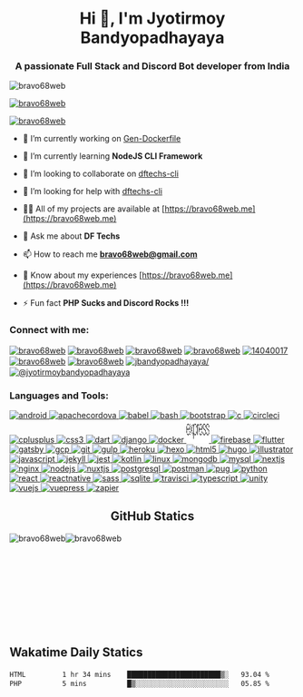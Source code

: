 <h1 align="center">Hi 👋, I'm Jyotirmoy Bandyopadhayaya</h1>
<h3 align="center">A passionate Full Stack and Discord Bot developer from India</h3>

<p align="left"> <img src="https://komarev.com/ghpvc/?username=bravo68web&label=Profile%20views&color=f1d104&style=flat-square" alt="bravo68web" /> </p>

<p align="left"> <a href="https://github.com/ryo-ma/github-profile-trophy"><img src="https://github-profile-trophy.vercel.app/?username=bravo68web&theme=onedark" alt="bravo68web" /></a> </p>

<p align="left"> <a href="https://twitter.com/bravo68web" target="blank"><img src="https://img.shields.io/twitter/follow/bravo68web?logo=twitter&style=for-the-badge" alt="bravo68web" /></a> </p>

- 🔭 I’m currently working on [Gen-Dockerfile](https://github.com/DFTECHSDEVCENTER/gen-dockerfile)

- 🌱 I’m currently learning **NodeJS CLI Framework**

- 👯 I’m looking to collaborate on [dftechs-cli](https://github.com/DFTECHSDEVCENTER/dftechs-cli)

- 🤝 I’m looking for help with [dftechs-cli](https://github.com/DFTECHSDEVCENTER/dftechs-cli)

- 👨‍💻 All of my projects are available at [https://bravo68web.me](https://bravo68web.me)

- 💬 Ask me about **DF Techs**

- 📫 How to reach me **bravo68web@gmail.com**

- 📄 Know about my experiences [https://bravo68web.me](https://bravo68web.me)

- ⚡ Fun fact **PHP Sucks and Discord Rocks !!!**

<h3 align="left">Connect with me:</h3>
<p align="left">
<a href="https://codepen.io/bravo68web" target="blank"><img align="center" src="https://cdn.jsdelivr.net/npm/simple-icons@3.0.1/icons/codepen.svg" alt="bravo68web" height="30" width="40" /></a>
<a href="https://dev.to/bravo68web" target="blank"><img align="center" src="https://cdn.jsdelivr.net/npm/simple-icons@3.0.1/icons/dev-dot-to.svg" alt="bravo68web" height="30" width="40" /></a>
<a href="https://twitter.com/bravo68web" target="blank"><img align="center" src="https://cdn.jsdelivr.net/npm/simple-icons@3.0.1/icons/twitter.svg" alt="bravo68web" height="30" width="40" /></a>
<a href="https://linkedin.com/in/bravo68web" target="blank"><img align="center" src="https://cdn.jsdelivr.net/npm/simple-icons@3.0.1/icons/linkedin.svg" alt="bravo68web" height="30" width="40" /></a>
<a href="https://stackoverflow.com/users/14040017" target="blank"><img align="center" src="https://cdn.jsdelivr.net/npm/simple-icons@3.0.1/icons/stackoverflow.svg" alt="14040017" height="30" width="40" /></a>
<a href="https://codesandbox.com/bravo68web" target="blank"><img align="center" src="https://cdn.jsdelivr.net/npm/simple-icons@3.0.1/icons/codesandbox.svg" alt="bravo68web" height="30" width="40" /></a>
<a href="https://fb.com/bravo68web" target="blank"><img align="center" src="https://cdn.jsdelivr.net/npm/simple-icons@3.0.1/icons/facebook.svg" alt="bravo68web" height="30" width="40" /></a>
<a href="https://instagram.com/jbandyopadhayaya/" target="blank"><img align="center" src="https://cdn.jsdelivr.net/npm/simple-icons@3.0.1/icons/instagram.svg" alt="jbandyopadhayaya/" height="30" width="40" /></a>
<a href="https://medium.com/@jyotirmoybandyopadhayaya" target="blank"><img align="center" src="https://cdn.jsdelivr.net/npm/simple-icons@3.0.1/icons/medium.svg" alt="@jyotirmoybandyopadhayaya" height="30" width="40" /></a>
</p>

<h3 align="left">Languages and Tools:</h3>
<p align="left"> <a href="https://developer.android.com" target="_blank"> <img src="https://raw.githubusercontent.com/rahuldkjain/github-profile-readme-generator/e6d2cdb5a7df133c725fad507febecfb8f8a9073/src/images/icons/MobileAppDevelopment/android.svg" alt="android" width="40" height="40"/> </a> <a href="https://cordova.apache.org/" target="_blank"> <img src="https://raw.githubusercontent.com/rahuldkjain/github-profile-readme-generator/e6d2cdb5a7df133c725fad507febecfb8f8a9073/src/images/icons/MobileAppDevelopment/apachecordova.svg" alt="apachecordova" width="40" height="40"/> </a> <a href="https://babeljs.io/" target="_blank"> <img src="https://raw.githubusercontent.com/rahuldkjain/github-profile-readme-generator/e6d2cdb5a7df133c725fad507febecfb8f8a9073/src/images/icons/FrontendDevelopment/babel.svg" alt="babel" width="40" height="40"/> </a> <a href="https://www.gnu.org/software/bash/" target="_blank"> <img src="https://raw.githubusercontent.com/rahuldkjain/github-profile-readme-generator/e6d2cdb5a7df133c725fad507febecfb8f8a9073/src/images/icons/Devops/bash.svg" alt="bash" width="40" height="40"/> </a> <a href="https://getbootstrap.com" target="_blank"> <img src="https://raw.githubusercontent.com/rahuldkjain/github-profile-readme-generator/e6d2cdb5a7df133c725fad507febecfb8f8a9073/src/images/icons/FrontendDevelopment/bootstrap.svg" alt="bootstrap" width="40" height="40"/> </a> <a href="https://www.cprogramming.com/" target="_blank"> <img src="https://raw.githubusercontent.com/rahuldkjain/github-profile-readme-generator/e6d2cdb5a7df133c725fad507febecfb8f8a9073/src/images/icons/ProgrammingLanguages/c.svg" alt="c" width="40" height="40"/> </a> <a href="https://circleci.com" target="_blank"> <img src="https://raw.githubusercontent.com/rahuldkjain/github-profile-readme-generator/e6d2cdb5a7df133c725fad507febecfb8f8a9073/src/images/icons/Devops/circleci.svg" alt="circleci" width="40" height="40"/> </a> <a href="https://www.w3schools.com/cpp/" target="_blank"> <img src="https://raw.githubusercontent.com/rahuldkjain/github-profile-readme-generator/e6d2cdb5a7df133c725fad507febecfb8f8a9073/src/images/icons/ProgrammingLanguages/cpp.svg" alt="cplusplus" width="40" height="40"/> </a> <a href="https://www.w3schools.com/css/" target="_blank"> <img src="https://raw.githubusercontent.com/rahuldkjain/github-profile-readme-generator/e6d2cdb5a7df133c725fad507febecfb8f8a9073/src/images/icons/FrontendDevelopment/css.svg" alt="css3" width="40" height="40"/> </a> <a href="https://dart.dev" target="_blank"> <img src="https://raw.githubusercontent.com/rahuldkjain/github-profile-readme-generator/e6d2cdb5a7df133c725fad507febecfb8f8a9073/src/images/icons/MobileAppDevelopment/dart.svg" alt="dart" width="40" height="40"/> </a> <a href="https://www.djangoproject.com/" target="_blank"> <img src="https://raw.githubusercontent.com/rahuldkjain/github-profile-readme-generator/e6d2cdb5a7df133c725fad507febecfb8f8a9073/src/images/icons/Framework/django.svg" alt="django" width="40" height="40"/> </a> <a href="https://www.docker.com/" target="_blank"> <img src="https://raw.githubusercontent.com/rahuldkjain/github-profile-readme-generator/e6d2cdb5a7df133c725fad507febecfb8f8a9073/src/images/icons/Devops/docker.svg" alt="docker" width="40" height="40"/> </a> <a href="https://expressjs.com" target="_blank"> <img src="https://raw.githubusercontent.com/rahuldkjain/github-profile-readme-generator/e6d2cdb5a7df133c725fad507febecfb8f8a9073/src/images/icons/BackendDevelopment/express.svg" alt="express" width="40" height="40"/> </a> <a href="https://firebase.google.com/" target="_blank"> <img src="https://raw.githubusercontent.com/rahuldkjain/github-profile-readme-generator/e6d2cdb5a7df133c725fad507febecfb8f8a9073/src/images/icons/BaaS/firebase.svg" alt="firebase" width="40" height="40"/> </a> <a href="https://flutter.dev" target="_blank"> <img src="https://raw.githubusercontent.com/rahuldkjain/github-profile-readme-generator/e6d2cdb5a7df133c725fad507febecfb8f8a9073/src/images/icons/MobileAppDevelopment/flutter.svg" alt="flutter" width="40" height="40"/> </a> <a href="https://www.gatsbyjs.com/" target="_blank"> <img src="https://raw.githubusercontent.com/rahuldkjain/github-profile-readme-generator/e6d2cdb5a7df133c725fad507febecfb8f8a9073/src/images/icons/StaticSiteGenerators/gatsby.svg" alt="gatsby" width="40" height="40"/> </a> <a href="https://cloud.google.com" target="_blank"> <img src="https://raw.githubusercontent.com/rahuldkjain/github-profile-readme-generator/e6d2cdb5a7df133c725fad507febecfb8f8a9073/src/images/icons/Devops/gcp.svg" alt="gcp" width="40" height="40"/> </a> <a href="https://git-scm.com/" target="_blank"> <img src="https://raw.githubusercontent.com/rahuldkjain/github-profile-readme-generator/e6d2cdb5a7df133c725fad507febecfb8f8a9073/src/images/icons/Other/git.svg" alt="git" width="40" height="40"/> </a> <a href="https://gulpjs.com" target="_blank"> <img src="https://raw.githubusercontent.com/rahuldkjain/github-profile-readme-generator/e6d2cdb5a7df133c725fad507febecfb8f8a9073/src/images/icons/FrontendDevelopment/gulp.svg" alt="gulp" width="40" height="40"/> </a> <a href="https://heroku.com" target="_blank"> <img src="https://raw.githubusercontent.com/rahuldkjain/github-profile-readme-generator/e6d2cdb5a7df133c725fad507febecfb8f8a9073/src/images/icons/BaaS/heroku.svg" alt="heroku" width="40" height="40"/> </a> <a href="hexo.io/" target="_blank"> <img src="https://raw.githubusercontent.com/rahuldkjain/github-profile-readme-generator/e6d2cdb5a7df133c725fad507febecfb8f8a9073/src/images/icons/StaticSiteGenerators/hexo.svg" alt="hexo" width="40" height="40"/> </a> <a href="https://www.w3.org/html/" target="_blank"> <img src="https://raw.githubusercontent.com/rahuldkjain/github-profile-readme-generator/e6d2cdb5a7df133c725fad507febecfb8f8a9073/src/images/icons/FrontendDevelopment/html.svg" alt="html5" width="40" height="40"/> </a> <a href="https://gohugo.io/" target="_blank"> <img src="https://raw.githubusercontent.com/rahuldkjain/github-profile-readme-generator/e6d2cdb5a7df133c725fad507febecfb8f8a9073/src/images/icons/StaticSiteGenerators/hugo.svg" alt="hugo" width="40" height="40"/> </a> <a href="https://www.adobe.com/in/products/illustrator.html" target="_blank"> <img src="https://raw.githubusercontent.com/rahuldkjain/github-profile-readme-generator/e6d2cdb5a7df133c725fad507febecfb8f8a9073/src/images/icons/Software/illustrator.svg" alt="illustrator" width="40" height="40"/> </a> <a href="https://developer.mozilla.org/en-US/docs/Web/JavaScript" target="_blank"> <img src="https://raw.githubusercontent.com/rahuldkjain/github-profile-readme-generator/e6d2cdb5a7df133c725fad507febecfb8f8a9073/src/images/icons/ProgrammingLanguages/javascript.svg" alt="javascript" width="40" height="40"/> </a> <a href="https://jekyllrb.com/" target="_blank"> <img src="https://raw.githubusercontent.com/rahuldkjain/github-profile-readme-generator/e6d2cdb5a7df133c725fad507febecfb8f8a9073/src/images/icons/StaticSiteGenerators/jekyll.svg" alt="jekyll" width="40" height="40"/> </a> <a href="https://jestjs.io" target="_blank"> <img src="https://raw.githubusercontent.com/rahuldkjain/github-profile-readme-generator/e6d2cdb5a7df133c725fad507febecfb8f8a9073/src/images/icons/Testing/jest.svg" alt="jest" width="40" height="40"/> </a> <a href="https://kotlinlang.org" target="_blank"> <img src="https://raw.githubusercontent.com/rahuldkjain/github-profile-readme-generator/e6d2cdb5a7df133c725fad507febecfb8f8a9073/src/images/icons/MobileAppDevelopment/kotlin.svg" alt="kotlin" width="40" height="40"/> </a> <a href="https://www.linux.org/" target="_blank"> <img src="https://raw.githubusercontent.com/rahuldkjain/github-profile-readme-generator/e6d2cdb5a7df133c725fad507febecfb8f8a9073/src/images/icons/Other/linux.svg" alt="linux" width="40" height="40"/> </a> <a href="https://www.mongodb.com/" target="_blank"> <img src="https://raw.githubusercontent.com/rahuldkjain/github-profile-readme-generator/e6d2cdb5a7df133c725fad507febecfb8f8a9073/src/images/icons/Database/mongodb.svg" alt="mongodb" width="40" height="40"/> </a> <a href="https://www.mysql.com/" target="_blank"> <img src="https://raw.githubusercontent.com/rahuldkjain/github-profile-readme-generator/e6d2cdb5a7df133c725fad507febecfb8f8a9073/src/images/icons/Database/mysql.svg" alt="mysql" width="40" height="40"/> </a> <a href="https://nextjs.org/" target="_blank"> <img src="https://raw.githubusercontent.com/rahuldkjain/github-profile-readme-generator/e6d2cdb5a7df133c725fad507febecfb8f8a9073/src/images/icons/StaticSiteGenerators/nextjs.svg" alt="nextjs" width="40" height="40"/> </a> <a href="https://www.nginx.com" target="_blank"> <img src="https://raw.githubusercontent.com/rahuldkjain/github-profile-readme-generator/e6d2cdb5a7df133c725fad507febecfb8f8a9073/src/images/icons/BackendDevelopment/nginx.svg" alt="nginx" width="40" height="40"/> </a> <a href="https://nodejs.org" target="_blank"> <img src="https://raw.githubusercontent.com/rahuldkjain/github-profile-readme-generator/e6d2cdb5a7df133c725fad507febecfb8f8a9073/src/images/icons/BackendDevelopment/nodejs.svg" alt="nodejs" width="40" height="40"/> </a> <a href="https://nuxtjs.org/" target="_blank"> <img src="https://raw.githubusercontent.com/rahuldkjain/github-profile-readme-generator/e6d2cdb5a7df133c725fad507febecfb8f8a9073/src/images/icons/StaticSiteGenerators/nuxtjs.svg" alt="nuxtjs" width="40" height="40"/> </a> <a href="https://www.postgresql.org" target="_blank"> <img src="https://raw.githubusercontent.com/rahuldkjain/github-profile-readme-generator/e6d2cdb5a7df133c725fad507febecfb8f8a9073/src/images/icons/Database/postgresql.svg" alt="postgresql" width="40" height="40"/> </a> <a href="https://postman.com" target="_blank"> <img src="https://raw.githubusercontent.com/rahuldkjain/github-profile-readme-generator/e6d2cdb5a7df133c725fad507febecfb8f8a9073/src/images/icons/Software/postman.svg" alt="postman" width="40" height="40"/> </a> <a href="https://pugjs.org" target="_blank"> <img src="https://raw.githubusercontent.com/rahuldkjain/github-profile-readme-generator/e6d2cdb5a7df133c725fad507febecfb8f8a9073/src/images/icons/FrontendDevelopment/pug.svg" alt="pug" width="40" height="40"/> </a> <a href="https://www.python.org" target="_blank"> <img src="https://raw.githubusercontent.com/rahuldkjain/github-profile-readme-generator/e6d2cdb5a7df133c725fad507febecfb8f8a9073/src/images/icons/ProgrammingLanguages/python.svg" alt="python" width="40" height="40"/> </a> <a href="https://reactjs.org/" target="_blank"> <img src="https://raw.githubusercontent.com/rahuldkjain/github-profile-readme-generator/e6d2cdb5a7df133c725fad507febecfb8f8a9073/src/images/icons/FrontendDevelopment/reactjs.svg" alt="react" width="40" height="40"/> </a> <a href="https://reactnative.dev/" target="_blank"> <img src="https://raw.githubusercontent.com/rahuldkjain/github-profile-readme-generator/e6d2cdb5a7df133c725fad507febecfb8f8a9073/src/images/icons/MobileAppDevelopment/reactnative.svg" alt="reactnative" width="40" height="40"/> </a> <a href="https://sass-lang.com" target="_blank"> <img src="https://raw.githubusercontent.com/rahuldkjain/github-profile-readme-generator/e6d2cdb5a7df133c725fad507febecfb8f8a9073/src/images/icons/FrontendDevelopment/sass.svg" alt="sass" width="40" height="40"/> </a> <a href="https://www.sqlite.org/" target="_blank"> <img src="https://raw.githubusercontent.com/rahuldkjain/github-profile-readme-generator/e6d2cdb5a7df133c725fad507febecfb8f8a9073/src/images/icons/Database/sqlite.svg" alt="sqlite" width="40" height="40"/> </a> <a href="https://travis-ci.org" target="_blank"> <img src="https://raw.githubusercontent.com/rahuldkjain/github-profile-readme-generator/e6d2cdb5a7df133c725fad507febecfb8f8a9073/src/images/icons/Devops/travisci.svg" alt="travisci" width="40" height="40"/> </a> <a href="https://www.typescriptlang.org/" target="_blank"> <img src="https://raw.githubusercontent.com/rahuldkjain/github-profile-readme-generator/e6d2cdb5a7df133c725fad507febecfb8f8a9073/src/images/icons/ProgrammingLanguages/typescript.svg" alt="typescript" width="40" height="40"/> </a> <a href="https://unity.com/" target="_blank"> <img src="https://raw.githubusercontent.com/rahuldkjain/github-profile-readme-generator/e6d2cdb5a7df133c725fad507febecfb8f8a9073/src/images/icons/GameEngines/unity.svg" alt="unity" width="40" height="40"/> </a> <a href="https://vuejs.org/" target="_blank"> <img src="https://raw.githubusercontent.com/rahuldkjain/github-profile-readme-generator/e6d2cdb5a7df133c725fad507febecfb8f8a9073/src/images/icons/FrontendDevelopment/vuejs.svg" alt="vuejs" width="40" height="40"/> </a> <a href="https://vuepress.vuejs.org/" target="_blank"> <img src="https://raw.githubusercontent.com/rahuldkjain/github-profile-readme-generator/e6d2cdb5a7df133c725fad507febecfb8f8a9073/src/images/icons/StaticSiteGenerators/vuepress.svg" alt="vuepress" width="40" height="40"/> </a> <a href="https://zapier.com" target="_blank"> <img src="https://raw.githubusercontent.com/rahuldkjain/github-profile-readme-generator/e6d2cdb5a7df133c725fad507febecfb8f8a9073/src/images/icons/Automation/zapier.svg" alt="zapier" width="40" height="40"/> </a> </p>

<h2 align="center">GitHub Statics</h2>
<p><img align="left" src="https://github-readme-stats.vercel.app/api/top-langs?username=bravo68web&show_icons=true&theme=merko&layout=compact" alt="bravo68web" /></p>

<p><img align="left" src="https://github-readme-stats.vercel.app/api?username=bravo68web&show_icons=true&theme=dracula" alt="bravo68web" /> <br><br><br><br></p>

<p><h2 align="left"><br><br><br><br>Wakatime Daily Statics</h2></p>

<!--START_SECTION:waka-->
```text
HTML         1 hr 34 mins    ███████████████████████▒░   93.04 % 
PHP          5 mins          █▒░░░░░░░░░░░░░░░░░░░░░░░   05.85 % 
```
<!--END_SECTION:waka-->

